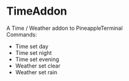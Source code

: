 # TimeAddon
A Time / Weather addon to PineappleTerminal <br>
Commands: <br>
* Time set day
* Time set night
* Time set evening
* Weather set clear
* Weather set rain
